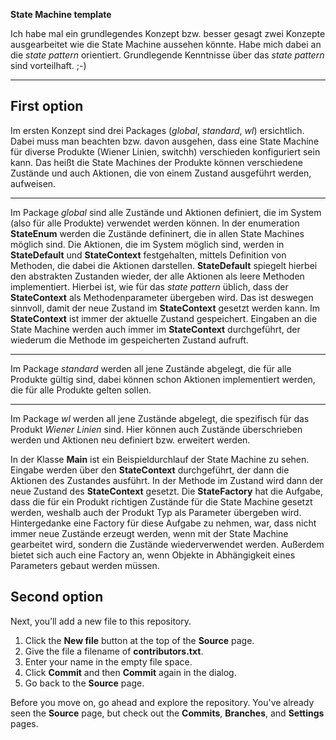**State Machine template**

Ich habe mal ein grundlegendes Konzept bzw. besser gesagt zwei Konzepte ausgearbeitet wie die State Machine aussehen könnte. Habe mich dabei an die *state pattern* orientiert.
Grundlegende Kenntnisse über das *state pattern* sind vorteilhaft. ;-)


---

## First option

Im ersten Konzept sind drei Packages (*global*, *standard*, *wl*) ersichtlich.
Dabei muss man beachten bzw. davon ausgehen, dass eine State Machine für diverse Produkte (Wiener Linien, switchh) verschieden konfiguriert sein kann.
Das heißt die State Machines der Produkte können verschiedene Zustände und auch Aktionen, die von einem Zustand ausgeführt werden, aufweisen.

---
Im Package *global* sind alle Zustände und Aktionen definiert, die im System (also für alle Produkte) verwendet werden können. In der enumeration **StateEnum** werden die Zustände defininert, die in allen State Machines möglich sind.
Die Aktionen, die im System möglich sind, werden in **StateDefault** und **StateContext** festgehalten, mittels Definition von Methoden, die dabei die Aktionen darstellen.
**StateDefault** spiegelt hierbei den abstrakten Zustanden wieder, der alle Aktionen als leere Methoden implementiert. Hierbei ist, wie für das *state pattern* üblich, dass der **StateContext** als Methodenparameter übergeben wird.
Das ist deswegen sinnvoll, damit der neue Zustand im **StateContext** gesetzt werden kann. Im **StateContext** ist immer der aktuelle Zustand gespeichert. Eingaben an die State Machine werden auch immer im **StateContext** durchgeführt, der wiederum die 
Methode im gespeicherten Zustand aufruft.

---
Im Package *standard* werden all jene Zustände abgelegt, die für alle Produkte gültig sind, dabei können schon Aktionen implementiert werden, die für alle Produkte gelten sollen.

---
Im Package *wl* werden all jene Zustände abgelegt, die spezifisch für das Produkt *Wiener Linien* sind. Hier können auch Zustände überschrieben werden und Aktionen neu definiert bzw. erweitert werden.

In der Klasse **Main** ist ein Beispieldurchlauf der State Machine zu sehen. Eingabe werden über den **StateContext** durchgeführt, der dann die Aktionen des Zustandes ausführt. In der Methode im Zustand wird dann der neue Zustand des **StateContext** gesetzt.
Die **StateFactory** hat die Aufgabe, dass die für ein Produkt richtigen Zustände für die State Machine gesetzt werden, weshalb auch der Produkt Typ als Parameter übergeben wird.
Hintergedanke eine Factory für diese Aufgabe zu nehmen, war, dass nicht immer neue Zustände erzeugt werden, wenn mit der State Machine gearbeitet wird, sondern die Zustände wiederverwendet werden. Außerdem bietet sich auch eine Factory an, wenn
Objekte in Abhängigkeit eines Parameters gebaut werden müssen.

## Second option

Next, you’ll add a new file to this repository.

1. Click the **New file** button at the top of the **Source** page.
2. Give the file a filename of **contributors.txt**.
3. Enter your name in the empty file space.
4. Click **Commit** and then **Commit** again in the dialog.
5. Go back to the **Source** page.

Before you move on, go ahead and explore the repository. You've already seen the **Source** page, but check out the **Commits**, **Branches**, and **Settings** pages.